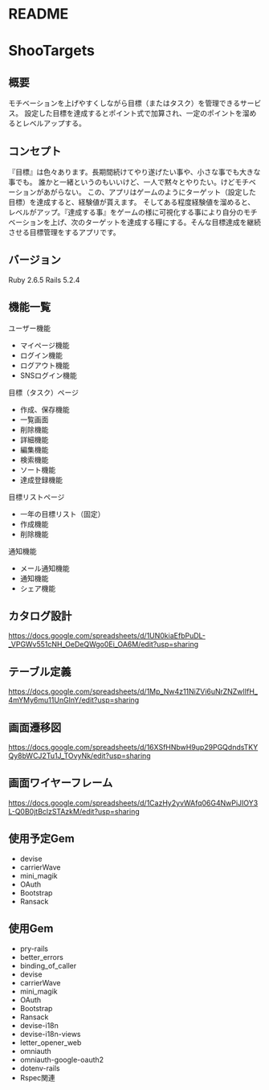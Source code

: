 # README
# ShooTargets

## 概要
モチベーションを上げやすくしながら目標（またはタスク）を管理できるサービス。
設定した目標を達成するとポイント式で加算され、一定のポイントを溜めるとレベルアップする。

## コンセプト
『目標』は色々あります。長期間続けてやり遂げたい事や、小さな事でも大きな事でも。
誰かと一緒というのもいいけど、一人で黙々とやりたい。けどモチベーションがあがらない。
この、アプリはゲームのようにターゲット（設定した目標）を達成すると、経験値が貰えます。
そしてある程度経験値を溜めると、レベルがアップ。『達成する事』をゲームの様に可視化する事により自分のモチベーションを上げ、次のターゲットを達成する糧にする。そんな目標達成を継続させる目標管理をするアプリです。

## バージョン
Ruby 2.6.5
Rails 5.2.4

## 機能一覧
ユーザー機能
  * マイページ機能
  * ログイン機能
  * ログアウト機能
  * SNSログイン機能

目標（タスク）ページ
  * 作成、保存機能
  * 一覧画面
  * 削除機能
  * 詳細機能
  * 編集機能
  * 検索機能
  * ソート機能
  * 達成登録機能

目標リストページ
  * 一年の目標リスト（固定）
  * 作成機能
  * 削除機能

通知機能
  * メール通知機能
  * 通知機能
  * シェア機能


## カタログ設計
https://docs.google.com/spreadsheets/d/1UN0kiaEfbPuDL-_VPGWv551cNH_OeDeQWgo0Ei_OA6M/edit?usp=sharing

## テーブル定義
https://docs.google.com/spreadsheets/d/1Mp_Nw4z11NiZVi6uNrZNZwIIfH_4mYMy6mu11UnGInY/edit?usp=sharing

## 画面遷移図
https://docs.google.com/spreadsheets/d/16XSfHNbwH9up29PGQdndsTKYQy8bWCJ2Tu1J_TOvyNk/edit?usp=sharing

## 画面ワイヤーフレーム
https://docs.google.com/spreadsheets/d/1CazHy2yvWAfq06G4NwPiJIOY3L-Q0B0jtBclzSTAzkM/edit?usp=sharing

## 使用予定Gem
* devise
* carrierWave
* mini_magik
* OAuth
* Bootstrap
* Ransack

## 使用Gem
* pry-rails
* better_errors
* binding_of_caller
* devise
* carrierWave
* mini_magik
* OAuth
* Bootstrap
* Ransack
* devise-i18n
* devise-i18n-views
* letter_opener_web
* omniauth
* omniauth-google-oauth2
* dotenv-rails
* Rspec関連
